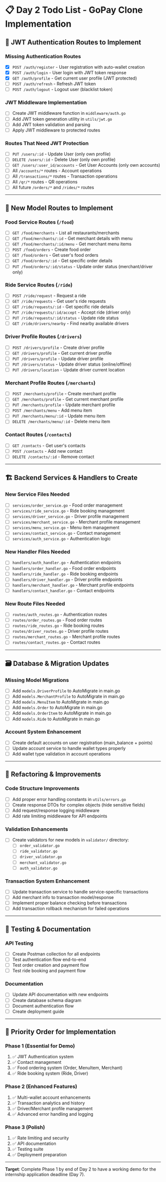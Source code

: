 # 📋 Day 2 Todo List - GoPay Clone Implementation

## 🔐 JWT Authentication Routes to Implement

### Missing Authentication Routes

- [x] `POST /auth/register` - User registration with auto-wallet creation
- [x] `POST /auth/login` - User login with JWT token response
- [x] `GET /auth/profile` - Get current user profile (JWT protected)
- [ ] `POST /auth/refresh` - Refresh JWT token
- [ ] `POST /auth/logout` - Logout user (blacklist token)

### JWT Middleware Implementation

- [ ] Create JWT middleware function in `middleware/auth.go`
- [ ] Add JWT token generation utility in `utils/jwt.go`
- [ ] Add JWT token validation and parsing
- [ ] Apply JWT middleware to protected routes

### Routes That Need JWT Protection

- [ ] `PUT /users/:id` - Update User (only own profile)
- [ ] `DELETE /users/:id` - Delete User (only own profile)
- [ ] `GET /users/:user_id/accounts` - Get User Accounts (only own accounts)
- [ ] All `/accounts/*` routes - Account operations
- [ ] All `/transactions/*` routes - Transaction operations
- [ ] All `/qr/*` routes - QR operations
- [ ] All future `/orders/*` and `/rides/*` routes

---

## 🍕 New Model Routes to Implement

### Food Service Routes (`/food`)

- [ ] `GET /food/merchants` - List all restaurants/merchants
- [ ] `GET /food/merchants/:id` - Get merchant details with menu
- [ ] `GET /food/merchants/:id/menu` - Get merchant menu items
- [ ] `POST /food/orders` - Create food order
- [ ] `GET /food/orders` - Get user's food orders
- [ ] `GET /food/orders/:id` - Get specific order details
- [ ] `PUT /food/orders/:id/status` - Update order status (merchant/driver only)

### Ride Service Routes (`/ride`)

- [ ] `POST /ride/request` - Request a ride
- [ ] `GET /ride/requests` - Get user's ride requests
- [ ] `GET /ride/requests/:id` - Get specific ride details
- [ ] `PUT /ride/requests/:id/accept` - Accept ride (driver only)
- [ ] `PUT /ride/requests/:id/status` - Update ride status
- [ ] `GET /ride/drivers/nearby` - Find nearby available drivers

### Driver Profile Routes (`/drivers`)

- [ ] `POST /drivers/profile` - Create driver profile
- [ ] `GET /drivers/profile` - Get current driver profile
- [ ] `PUT /drivers/profile` - Update driver profile
- [ ] `PUT /drivers/status` - Update driver status (online/offline)
- [ ] `PUT /drivers/location` - Update driver current location

### Merchant Profile Routes (`/merchants`)

- [ ] `POST /merchants/profile` - Create merchant profile
- [ ] `GET /merchants/profile` - Get current merchant profile
- [ ] `PUT /merchants/profile` - Update merchant profile
- [ ] `POST /merchants/menu` - Add menu item
- [ ] `PUT /merchants/menu/:id` - Update menu item
- [ ] `DELETE /merchants/menu/:id` - Delete menu item

### Contact Routes (`/contacts`)

- [ ] `GET /contacts` - Get user's contacts
- [ ] `POST /contacts` - Add new contact
- [ ] `DELETE /contacts/:id` - Remove contact

---

## 🏗️ Backend Services & Handlers to Create

### New Service Files Needed

- [ ] `services/order_service.go` - Food order management
- [ ] `services/ride_service.go` - Ride booking management
- [ ] `services/driver_service.go` - Driver profile management
- [ ] `services/merchant_service.go` - Merchant profile management
- [ ] `services/menu_service.go` - Menu item management
- [ ] `services/contact_service.go` - Contact management
- [ ] `services/auth_service.go` - Authentication logic

### New Handler Files Needed

- [ ] `handlers/auth_handler.go` - Authentication endpoints
- [ ] `handlers/order_handler.go` - Food order endpoints
- [ ] `handlers/ride_handler.go` - Ride booking endpoints
- [ ] `handlers/driver_handler.go` - Driver profile endpoints
- [ ] `handlers/merchant_handler.go` - Merchant profile endpoints
- [ ] `handlers/contact_handler.go` - Contact endpoints

### New Route Files Needed

- [ ] `routes/auth_routes.go` - Authentication routes
- [ ] `routes/order_routes.go` - Food order routes
- [ ] `routes/ride_routes.go` - Ride booking routes
- [ ] `routes/driver_routes.go` - Driver profile routes
- [ ] `routes/merchant_routes.go` - Merchant profile routes
- [ ] `routes/contact_routes.go` - Contact routes

---

## 🗃️ Database & Migration Updates

### Missing Model Migrations

- [ ] Add `models.DriverProfile` to AutoMigrate in main.go
- [ ] Add `models.MerchantProfile` to AutoMigrate in main.go
- [ ] Add `models.MenuItem` to AutoMigrate in main.go
- [ ] Add `models.Order` to AutoMigrate in main.go
- [ ] Add `models.OrderItem` to AutoMigrate in main.go
- [ ] Add `models.Ride` to AutoMigrate in main.go

### Account System Enhancement

- [ ] Create default accounts on user registration (main_balance + points)
- [ ] Update account service to handle wallet types properly
- [ ] Add wallet type validation in account operations

---

## 🔧 Refactoring & Improvements

### Code Structure Improvements

- [ ] Add proper error handling constants in `utils/errors.go`
- [ ] Create response DTOs for complex objects (hide sensitive fields)
- [ ] Add request/response logging middleware
- [ ] Add rate limiting middleware for API endpoints

### Validation Enhancements

- [ ] Create validators for new models in `validator/` directory:
  - [ ] `order_validator.go`
  - [ ] `ride_validator.go`
  - [ ] `driver_validator.go`
  - [ ] `merchant_validator.go`
  - [ ] `auth_validator.go`

### Transaction System Enhancement

- [ ] Update transaction service to handle service-specific transactions
- [ ] Add merchant info to transaction model/response
- [ ] Implement proper balance checking before transactions
- [ ] Add transaction rollback mechanism for failed operations

---

## 🧪 Testing & Documentation

### API Testing

- [ ] Create Postman collection for all endpoints
- [ ] Test authentication flow end-to-end
- [ ] Test order creation and payment flow
- [ ] Test ride booking and payment flow

### Documentation

- [ ] Update API documentation with new endpoints
- [ ] Create database schema diagram
- [ ] Document authentication flow
- [ ] Create deployment guide

---

## 🎯 Priority Order for Implementation

### Phase 1 (Essential for Demo)

1. ✅ JWT Authentication system
2. ✅ Contact management
3. ✅ Food ordering system (Order, MenuItem, Merchant)
4. ✅ Ride booking system (Ride, Driver)

### Phase 2 (Enhanced Features)

1. ✅ Multi-wallet account enhancements
2. ✅ Transaction analytics and history
3. ✅ Driver/Merchant profile management
4. ✅ Advanced error handling and logging

### Phase 3 (Polish)

1. ✅ Rate limiting and security
2. ✅ API documentation
3. ✅ Testing suite
4. ✅ Deployment preparation

---

**Target**: Complete Phase 1 by end of Day 2 to have a working demo for the internship application deadline (Day 7).
